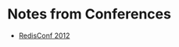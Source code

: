 Notes from Conferences
==========

+	[RedisConf 2012][redis2012]

[redis2012]: https://github.com/bmharris/conf_notes